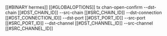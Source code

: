 [[#BINARY hermes]] [[#GLOBALOPTIONS]] tx chan-open-confirm --dst-chain [[#DST_CHAIN_ID]] --src-chain [[#SRC_CHAIN_ID]] --dst-connection [[#DST_CONNECTION_ID]] --dst-port [[#DST_PORT_ID]] --src-port [[#SRC_PORT_ID]] --dst-channel [[#DST_CHANNEL_ID]] --src-channel [[#SRC_CHANNEL_ID]]
